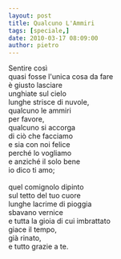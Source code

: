 ```yaml
---
layout: post
title: Qualcuno L'Ammiri
tags: [speciale,]
date: 2010-03-17 08:09:00
author: pietro
---
```

Sentire così<br/>quasi fosse l'unica cosa da fare<br/>è giusto lasciare<br/>unghiate sul cielo<br/>lunghe strisce di nuvole,<br/>qualcuno le ammiri<br/>per favore,<br/>qualcuno si accorga<br/>di ciò che facciamo<br/>e sia con noi felice<br/>perché lo vogliamo<br/>e anziché il solo bene<br/>io dico ti amo;<br/><br/>quel comignolo dipinto<br/>sul tetto del tuo cuore<br/>lunghe lacrime di pioggia<br/>sbavano vernice<br/>e tutta la gioia di cui imbrattato<br/>giace il tempo,<br/>già rinato,<br/>e tutto grazie a te.
